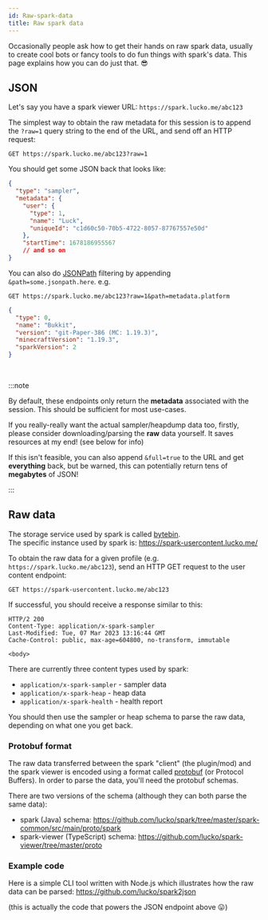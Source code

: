 ```yaml
---
id: Raw-spark-data
title: Raw spark data
---
```


Occasionally people ask how to get their hands on raw spark data, usually to create cool bots or fancy tools to do fun things with spark's data. This page explains how you can do just that. :sunglasses:

## JSON

Let's say you have a spark viewer URL: `https://spark.lucko.me/abc123`

The simplest way to obtain the raw metadata for this session is to append the `?raw=1` query string to the end of the URL, and send off an HTTP request:

```http
GET https://spark.lucko.me/abc123?raw=1
```

You should get some JSON back that looks like:

```json
{
  "type": "sampler",
  "metadata": {
    "user": {
      "type": 1,
      "name": "Luck",
      "uniqueId": "c1d60c50-70b5-4722-8057-87767557e50d"
    },
    "startTime": 1678186955567
    // and so on
}
```

You can also do [JSONPath](https://github.com/json-path/JsonPath) filtering by appending `&path=some.jsonpath.here`. e.g.

```http
GET https://spark.lucko.me/abc123?raw=1&path=metadata.platform
```

```json
{
  "type": 0,
  "name": "Bukkit",
  "version": "git-Paper-386 (MC: 1.19.3)",
  "minecraftVersion": "1.19.3",
  "sparkVersion": 2
}
```
<br />

:::note

By default, these endpoints only return the **metadata** associated with the session. This should be sufficient for most use-cases.

If you really-really want the actual sampler/heapdump data too, firstly, please consider downloading/parsing the **raw** data yourself. It saves resources at my end! (see below for info)

If this isn't feasible, you can also append `&full=true` to the URL and get **everything** back, but be warned, this can potentially return tens of **megabytes** of JSON!

:::

## Raw data

The storage service used by spark is called [bytebin](https://github.com/lucko/bytebin).   
The specific instance used by spark is: https://spark-usercontent.lucko.me/

To obtain the raw data for a given profile (e.g. `https://spark.lucko.me/abc123`), send an HTTP GET request to the user content endpoint:

```http
GET https://spark-usercontent.lucko.me/abc123
```

If successful, you should receive a response similar to this:
```http
HTTP/2 200
Content-Type: application/x-spark-sampler
Last-Modified: Tue, 07 Mar 2023 13:16:44 GMT
Cache-Control: public, max-age=604800, no-transform, immutable

<body>
```

There are currently three content types used by spark:
* `application/x-spark-sampler` - sampler data
* `application/x-spark-heap` - heap data
* `application/x-spark-health` - health report

You should then use the sampler or heap schema to parse the raw data, depending on what one you get back.


### Protobuf format

The raw data transferred between the spark "client" (the plugin/mod) and the spark viewer is encoded using a format called [protobuf](https://protobuf.dev/) (or Protocol Buffers). In order to parse the data, you'll need the protobuf schemas.

There are two versions of the schema (although they can both parse the same data):
* spark (Java) schema: https://github.com/lucko/spark/tree/master/spark-common/src/main/proto/spark
* spark-viewer (TypeScript) schema: https://github.com/lucko/spark-viewer/tree/master/proto

### Example code

Here is a simple CLI tool written with Node.js which illustrates how the raw data can be parsed: https://github.com/lucko/spark2json

(this is actually the code that powers the JSON endpoint above :stuck_out_tongue:)

